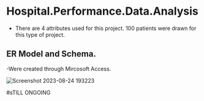 # Hospital.Performance.Data.Analysis
- There are 4 attributes used for this project. 100 patients were drawn for this type of project.


## ER Model and Schema.

-Were created through Mircosoft Access.

![Screenshot 2023-08-24 193223](https://github.com/lois4801/Hospital.Performance.Data.Analysis/assets/96842662/a6c39f36-ea3d-441d-a8bb-10490e296755)



#sTILL ONGOING
